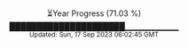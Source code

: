 <p align="center">
⏳Year Progress (71.03 %) <br>
█████████████████████▁▁▁▁▁▁▁▁▁ <br>
<sub>Updated: Sun, 17 Sep 2023 06:02:45 GMT</sub>
</p>

